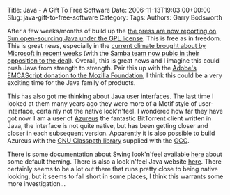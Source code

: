 Title: Java - A Gift To Free Software
Date: 2006-11-13T19:03:00+00:00
Slug: java-gift-to-free-software
Category: 
Tags: 
Authors: Garry Bodsworth

After a few weeks/months of build up the <a href="http://www.desktoplinux.com/news/NS3337915997.html">the press are now reporting on Sun open-sourcing Java under the GPL license</a>.  This is free as in freedom.  This is great news, especially in the <a href="http://www.betanews.com/article/Microsoft_to_Pay_Novell_348_Million/1162966311">current climate brought about by Microsoft in recent weeks</a> (with the <a href="http://news.samba.org/announcements/team_to_novell/">Samba team now pubic in their opposition to the deal</a>).  Overall, this is great news and I imagine this could push Java from strength to strength.  Pair this up with the <a href="http://www.kaourantin.net/2006/11/spidermonkeys-relative-tamarin-joins.html">Adobe's EMCAScript donation to the Mozilla Foundation</a>, I think this could be a very exciting time for the Java family of products.

This has also got me thinking about Java user interfaces.  The last time I looked at them many years ago they were more of a Motif style of user-interface, certainly not the native look'n'feel.  I wondered how far they have got now.  I am a user of <a href="http://azureus.sourceforge.net/">Azureus</a> the fantastic BitTorrent client written in Java, the interface is not quite native, but has been getting closer and closer in each subsequent version.  Apparently it is also possible to build Azureus with the <a href="http://www.gnu.org/software/classpath/">GNU Classpath library</a> supplied with the <a href="http://gcc.gnu.org/">GCC</a>.

There is some documentation about Swing look'n'feel available <a href="http://www-128.ibm.com/developerworks/java/library/j-mer05273/">here</a> about some default theming.  There is also a look'n'feel Java website <a href="http://javootoo.l2fprod.com/">here</a>.  There certainly seems to be a lot out there that runs pretty close to being native looking, but it seems to fall short in some places, I think this warrants some more investigation...
